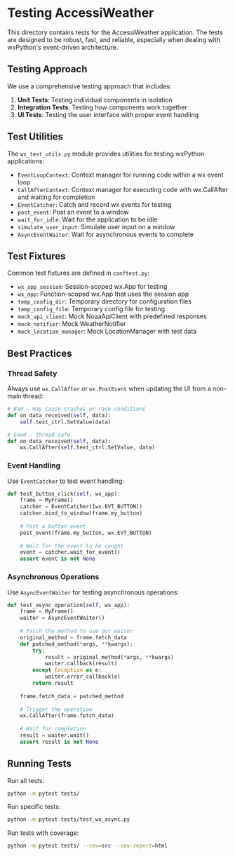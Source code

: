 # Testing AccessiWeather

This directory contains tests for the AccessiWeather application. The tests are designed to be robust, fast, and reliable, especially when dealing with wxPython's event-driven architecture.

## Testing Approach

We use a comprehensive testing approach that includes:

1. **Unit Tests**: Testing individual components in isolation
2. **Integration Tests**: Testing how components work together
3. **UI Tests**: Testing the user interface with proper event handling

## Test Utilities

The `wx_test_utils.py` module provides utilities for testing wxPython applications:

- `EventLoopContext`: Context manager for running code within a wx event loop
- `CallAfterContext`: Context manager for executing code with wx.CallAfter and waiting for completion
- `EventCatcher`: Catch and record wx events for testing
- `post_event`: Post an event to a window
- `wait_for_idle`: Wait for the application to be idle
- `simulate_user_input`: Simulate user input on a window
- `AsyncEventWaiter`: Wait for asynchronous events to complete

## Test Fixtures

Common test fixtures are defined in `conftest.py`:

- `wx_app_session`: Session-scoped wx.App for testing
- `wx_app`: Function-scoped wx.App that uses the session app
- `temp_config_dir`: Temporary directory for configuration files
- `temp_config_file`: Temporary config file for testing
- `mock_api_client`: Mock NoaaApiClient with predefined responses
- `mock_notifier`: Mock WeatherNotifier
- `mock_location_manager`: Mock LocationManager with test data

## Best Practices

### Thread Safety

Always use `wx.CallAfter` or `wx.PostEvent` when updating the UI from a non-main thread:

```python
# Bad - may cause crashes or race conditions
def on_data_received(self, data):
    self.text_ctrl.SetValue(data)

# Good - thread-safe
def on_data_received(self, data):
    wx.CallAfter(self.text_ctrl.SetValue, data)
```

### Event Handling

Use `EventCatcher` to test event handling:

```python
def test_button_click(self, wx_app):
    frame = MyFrame()
    catcher = EventCatcher([wx.EVT_BUTTON])
    catcher.bind_to_window(frame.my_button)
    
    # Post a button event
    post_event(frame.my_button, wx.EVT_BUTTON)
    
    # Wait for the event to be caught
    event = catcher.wait_for_event()
    assert event is not None
```

### Asynchronous Operations

Use `AsyncEventWaiter` for testing asynchronous operations:

```python
def test_async_operation(self, wx_app):
    frame = MyFrame()
    waiter = AsyncEventWaiter()
    
    # Patch the method to use our waiter
    original_method = frame.fetch_data
    def patched_method(*args, **kwargs):
        try:
            result = original_method(*args, **kwargs)
            waiter.callback(result)
        except Exception as e:
            waiter.error_callback(e)
        return result
    
    frame.fetch_data = patched_method
    
    # Trigger the operation
    wx.CallAfter(frame.fetch_data)
    
    # Wait for completion
    result = waiter.wait()
    assert result is not None
```

## Running Tests

Run all tests:

```bash
python -m pytest tests/
```

Run specific tests:

```bash
python -m pytest tests/test_wx_async.py
```

Run tests with coverage:

```bash
python -m pytest tests/ --cov=src --cov-report=html
```
